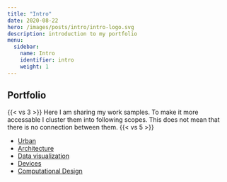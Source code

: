 ```yaml
---
title: "Intro"
date: 2020-08-22
hero: /images/posts/intro/intro-logo.svg
description: introduction to my portfolio
menu:
  sidebar:
    name: Intro
    identifier: intro
    weight: 1
---
```



## Portfolio
{{< vs 3 >}}
Here I am sharing my work samples.
To make it more accessable I cluster them into following scopes.
This does not mean that there is no connection between them.
{{< vs 5 >}}

- [Urban](/portfolio/urban/)
- [Architecture](/portfolio/architecture/)
- [Data visualization](/portfolio/datavisualization/)
- [Devices](/portfolio/devices/)
- [Computational Design](/portfolio/computationaldesing/)